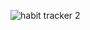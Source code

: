 ![habit tracker 2](https://github.com/user-attachments/assets/890ffd96-7daf-4408-b1a6-97797e3981c9)
